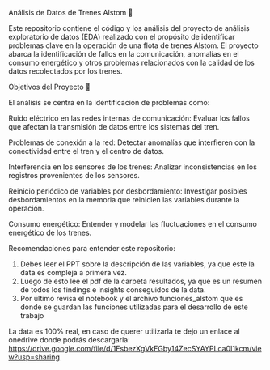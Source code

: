 Análisis de Datos de Trenes Alstom 🚆

Este repositorio contiene el código y los análisis del proyecto de análisis exploratorio de datos (EDA) realizado con el propósito de identificar problemas clave en la operación de una flota de trenes Alstom. El proyecto abarca la identificación de fallos en la comunicación, anomalías en el consumo energético y otros problemas relacionados con la calidad de los datos recolectados por los trenes.

Objetivos del Proyecto 🎯

El análisis se centra en la identificación de problemas como:

Ruido eléctrico en las redes internas de comunicación: Evaluar los fallos que afectan la transmisión de datos entre los sistemas del tren.

Problemas de conexión a la red: Detectar anomalías que interfieren con la conectividad entre el tren y el centro de datos.

Interferencia en los sensores de los trenes: Analizar inconsistencias en los registros provenientes de los sensores.

Reinicio periódico de variables por desbordamiento: Investigar posibles desbordamientos en la memoria que reinicien las variables durante la operación.

Consumo energético: Entender y modelar las fluctuaciones en el consumo energético de los trenes.

Recomendaciones para entender este repositorio: 
1. Debes leer el PPT sobre la descripción de las variables, ya que este la data es compleja a primera vez.
2. Luego de esto lee el pdf de la carpeta resultados, ya que es un resumen de todos los findings e insights conseguidos de la data.
3. Por último revisa el notebook y el archivo funciones_alstom que es donde se guardan las funciones utilizadas para el desarrollo de este trabajo


La data es 100% real, en caso de querer utilizarla te dejo un enlace al onedrive donde podrás descargarla: https://drive.google.com/file/d/1FsbezXgVkFGby14ZecSYAYPLca0I1kcm/view?usp=sharing



